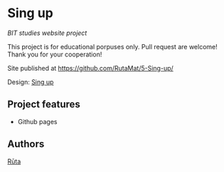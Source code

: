 

# Sing up

_BIT studies website project_

This project is for educational porpuses only. Pull request are welcome! Thank you for your cooperation!

Site published at https://github.com/RutaMat/5-Sing-up/

Design: [Sing up](https://cdn.discordapp.com/attachments/648536139677958156/648860801997996052/day1dr.png)

## Project features


- Github pages

## Authors

[Rūta](https://github.com/RutaMat/)
